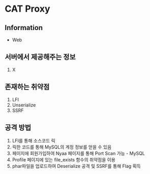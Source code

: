 # CAT Proxy
## Information
- Web

## 서버에서 제공해주는 정보
1. X

## 존재하는 취약점
1. LFI
2. Unserialize
3. SSRF

## 공격 방법
1. LFI를 통해 소스코드 릭
2. 릭한 코드를 통해 MySQL의 계정 정보를 얻을 수 있음
3. 페이지에 회원가입하여 Nyaa 페이지를 통해 Port Scan 가능 - MySQL
4. Profile 페이지에 있는 file_exists 함수의 취약점을 이용
5. phar파일을 업로드하여 Deserialize 공격 및 SSRF를 통해 Flag 획득
